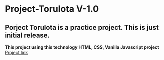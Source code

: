 # Project-Torulota V-1.0
## Porject Torulota is a practice project. This is just initial release.

**This project using  this technology HTML, CSS, Vanilla Javascript project**
<br />
 	[Project link](https://shahriarahmmed.github.io/Project-Torulota/Homepage.html)
